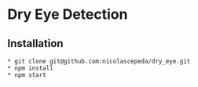 # Dry Eye Detection

## Installation

```
* git clone git@github.com:nicolascepeda/dry_eye.git
* npm install
* npm start
```